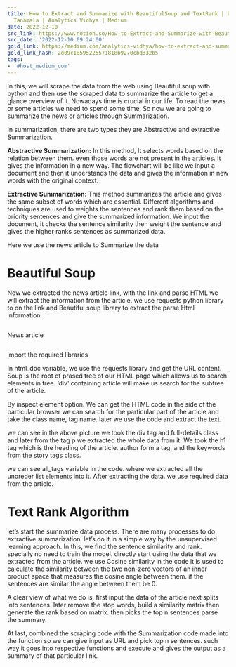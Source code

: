 ```yaml
---
title: How to Extract and Summarize with BeautifulSoup and TextRank | by Sri Harsha
  Tanamala | Analytics Vidhya | Medium
date: 2022-12-10
src_link: https://www.notion.so/How-to-Extract-and-Summarize-with-BeautifulSoup-and-TextRank-by-Sri-Harsha-Tanamala-Analytics-Vi-acfd84f037454d5a9679eb45e7ac3631
src_date: '2022-12-10 09:24:00'
gold_link: https://medium.com/analytics-vidhya/how-to-extract-and-summarize-with-beautifulsoup-and-textrank-c4ecec360776
gold_link_hash: 2d09c18595225571818b9270cbd332b5
tags:
- '#host_medium_com'
---
```


In this, we will scrape the data from the web using Beautiful soup with python and then use the scraped data to summarize the article to get a glance overview of it. Nowadays time is crucial in our life. To read the news or some articles we need to spend some time, So now we are going to summarize the news or articles through Summarization.

In summarization, there are two types they are Abstractive and extractive Summarization.

**Abstractive Summarization:** In this method, It selects words based on the relation between them. even those words are not present in the articles. It gives the information in a new way. The flowchart will be like we input a document and then it understands the data and gives the information in new words with the original context.

**Extractive Summarization:** This method summarizes the article and gives the same subset of words which are essential. Different algorithms and techniques are used to weights the sentences and rank them based on the priority sentences and give the summarized information. We input the document, it checks the sentence similarity then weight the sentence and gives the higher ranks sentences as summarized data.

Here we use the news article to Summarize the data

**Beautiful Soup**
==================

Now we extracted the news article link, with the link and parse HTML we will extract the information from the article. we use requests python library to on the link and Beautiful soup library to extract the parse Html information.

![]()

News article

![]()

import the required libraries

![]()In html\_doc variable, we use the requests library and get the URL content. Soup is the root of prased tree of our HTML page which allows us to search elements in tree. ‘div’ containing article will make us search for the subtree of the article.

By inspect element option. We can get the HTML code in the side of the particular browser we can search for the particular part of the article and take the class name, tag name. later we use the code and extract the text.

![]()we can see in the above picture we took the div tag and full-details class and later from the tag p we extracted the whole data from it. We took the h1 tag which is the heading of the article. author form a tag, and the keywords from the story tags class.

we can see all\_tags variable in the code. where we extracted all the unoreder list elements into it. After extracting the data. we use required data from the article.

Text Rank Algorithm
===================

let’s start the summarize data process. There are many processes to do extractive summarization. let’s do it in a simple way by the unsupervised learning approach. In this, we find the sentence similarity and rank. specially no need to train the model. directly start using the data that we extracted from the article. we use Cosine similarity in the code it is used to calculate the similarity between the two non-zero vectors of an inner product space that measures the cosine angle between them. if the sentences are similar the angle between them be 0.

A clear view of what we do is, first input the data of the article next splits into sentences. later remove the stop words, build a similarity matrix then generate the rank based on matrix. then picks the top n sentences parse the summary.

![]()![]()![]()At last, combined the scraping code with the Summarization code made into the function so we can give input as URL and pick top n sentences. such way it goes into respective functions and execute and gives the output as a summary of that particular link.

![]()![]()